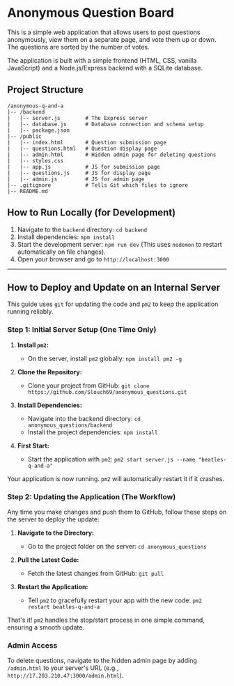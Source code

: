 # Anonymous Question Board

This is a simple web application that allows users to post questions anonymously, view them on a separate page, and vote them up or down. The questions are sorted by the number of votes.

The application is built with a simple frontend (HTML, CSS, vanilla JavaScript) and a Node.js/Express backend with a SQLite database.

## Project Structure

```
/anonymous-q-and-a
|-- /backend
|   |-- server.js        # The Express server
|   |-- database.js      # Database connection and schema setup
|   |-- package.json
|-- /public
|   |-- index.html       # Question submission page
|   |-- questions.html   # Question display page
|   |-- admin.html       # Hidden admin page for deleting questions
|   |-- styles.css
|   |-- app.js           # JS for submission page
|   |-- questions.js     # JS for display page
|   |-- admin.js         # JS for admin page
|-- .gitignore           # Tells Git which files to ignore
|-- README.md
```

## How to Run Locally (for Development)

1.  Navigate to the `backend` directory: `cd backend`
2.  Install dependencies: `npm install`
3.  Start the development server: `npm run dev` (This uses `nodemon` to restart automatically on file changes).
4.  Open your browser and go to `http://localhost:3000`

---

## How to Deploy and Update on an Internal Server

This guide uses `git` for updating the code and `pm2` to keep the application running reliably.

### Step 1: Initial Server Setup (One Time Only)

1.  **Install `pm2`:**
    *   On the server, install `pm2` globally: `npm install pm2 -g`

2.  **Clone the Repository:**
    *   Clone your project from GitHub: `git clone https://github.com/Slouch69/anonymous_questions.git`

3.  **Install Dependencies:**
    *   Navigate into the backend directory: `cd anonymous_questions/backend`
    *   Install the project dependencies: `npm install`

4.  **First Start:**
    *   Start the application with `pm2`: `pm2 start server.js --name "beatles-q-and-a"`

Your application is now running. `pm2` will automatically restart it if it crashes.

### Step 2: Updating the Application (The Workflow)

Any time you make changes and push them to GitHub, follow these steps on the server to deploy the update:

1.  **Navigate to the Directory:**
    *   Go to the project folder on the server: `cd anonymous_questions`

2.  **Pull the Latest Code:**
    *   Fetch the latest changes from GitHub: `git pull`

3.  **Restart the Application:**
    *   Tell `pm2` to gracefully restart your app with the new code: `pm2 restart beatles-q-and-a`

That's it! `pm2` handles the stop/start process in one simple command, ensuring a smooth update.

### Admin Access

To delete questions, navigate to the hidden admin page by adding `/admin.html` to your server's URL (e.g., `http://17.203.210.47:3000/admin.html`).
